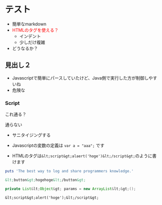 # テスト
- 簡単なmarkdown
- <font color="red">HTMLのタグを使える&#xff1f;</font>
   - インデント
   - 少しだけ複雑
- どうなるか&#xff1f;

## 見出し&#xff12;
- Javascriptで簡単にパースしていたけど、Java側で実行した方が制御しやすいね
- 危険な

### Script 

これ通る&#xff1f;
<p>通らない</p>

- サニタイジングする

- Javascriptの変数の定義は `var a = "aaa";` です
- HTMLのタグは`&lt;script&gt;alaert('hoge')&lt;/script&gt;`のように書けます

```ruby:qiita.rb
puts 'The best way to log and share programmers knowledge.'
```

```html
&lt;button&gt;hogehoge&lt;/button&gt;
```

```java
private List&lt;Object&gt; params = new ArrayList&lt;&gt;();
```

```
&lt;script&gt;alert('hoge');&lt;/script&gt;
```